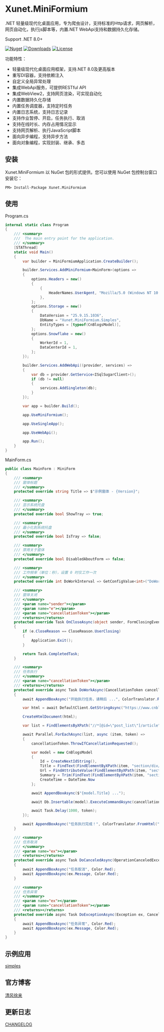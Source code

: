 # Xunet.MiniFormium

.NET 轻量级现代化桌面应用，专为爬虫设计，支持标准的Http请求，网页解析，网页自动化，执行js脚本等，内置.NET WebApi支持和数据持久化存储。

Support .NET 8.0+

[![Nuget](https://img.shields.io/nuget/v/Xunet.MiniFormium.svg?style=flat-square)](https://www.nuget.org/packages/Xunet.MiniFormium)
[![Downloads](https://img.shields.io/nuget/dt/Xunet.MiniFormium.svg?style=flat-square)](https://www.nuget.org/stats/packages/Xunet.MiniFormium?groupby=Version)
[![License](https://img.shields.io/github/license/shelley-xl/Xunet.MiniFormium.svg)](https://github.com/shelley-xl/Xunet.MiniFormium/blob/master/LICENSE)

功能特性：

- 轻量级现代化桌面应用框架，支持.NET 8.0及更高版本
- 重写DI容器，支持依赖注入
- 自定义全局异常处理
- 集成WebApi服务，可提供RESTful API
- 集成WebView2，支持网页渲染，可实现自动化
- 内置数据持久化存储
- 内置任务调度器，支持定时任务
- 内置日志系统，支持日志记录
- 支持作业暂停、开启，任务执行、取消
- 支持在线时长、内存占用情况显示
- 支持网页解析、执行JavaScript脚本
- 面向异步编程，支持异步方法
- 面向对象编程，实现封装、继承、多态

## 安装

Xunet.MiniFormium 以 NuGet 包的形式提供。您可以使用 NuGet 包控制台窗口安装它：

```
PM> Install-Package Xunet.MiniFormium
```

## 使用

Program.cs

```c#
internal static class Program
{
    /// <summary>
    ///  The main entry point for the application.
    /// </summary>
    [STAThread]
    static void Main()
    {
        var builder = MiniFormiumApplication.CreateBuilder();

        builder.Services.AddMiniFormium<MainForm>(options =>
        {
            options.Headers = new()
            {
                {
                    HeaderNames.UserAgent, "Mozilla/5.0 (Windows NT 10.0; Win64; x64) AppleWebKit/537.36 (KHTML, like Gecko) Chrome/140.0.0.0 Safari/537.36"
                },
            };
            options.Storage = new()
            {
                DataVersion = "25.9.15.1036",
                DbName = "Xunet.MiniFormium.Simples",
                EntityTypes = [typeof(CnBlogsModel)],
            };
            options.Snowflake = new()
            {
                WorkerId = 1,
                DataCenterId = 1,
            };
        });

        builder.Services.AddWebApi((provider, services) =>
        {
            var db = provider.GetService<ISqlSugarClient>();
            if (db != null)
            {
                services.AddSingleton(db);
            }
        });

        var app = builder.Build();

        app.UseMiniFormium();

        app.UseSingleApp();

        app.UseWebApi();

        app.Run();
    }
}
```

MainForm.cs

```c#
public class MainForm : MiniForm
{
    /// <summary>
    /// 窗体标题
    /// </summary>
    protected override string Title => $"示例窗体 - {Version}";

    /// <summary>
    /// 显示系统托盘
    /// </summary>
    protected override bool ShowTray => true;

    /// <summary>
    /// 最小化到系统托盘
    /// </summary>
    protected override bool IsTray => false;

    /// <summary>
    /// 禁用关于窗体
    /// </summary>
    protected override bool DisabledAboutForm => false;

    /// <summary>
    /// 工作频率（单位：秒），设置 0 时仅工作一次
    /// </summary>
    protected override int DoWorkInterval => GetConfigValue<int>("DoWorkInterval");

    /// <summary>
    /// 窗体关闭
    /// </summary>
    /// <param name="sender"></param>
    /// <param name="e"></param>
    /// <param name="cancellationToken"></param>
    /// <returns></returns>
    protected override Task OnCloseAsync(object sender, FormClosingEventArgs e, CancellationToken cancellationToken)
    {
        if (e.CloseReason == CloseReason.UserClosing)
        {
            Application.Exit();
        }

        return Task.CompletedTask;
    }

    /// <summary>
    /// 任务执行
    /// </summary>
    /// <param name="cancellationToken"></param>
    /// <returns></returns>
    protected override async Task DoWorkAsync(CancellationToken cancellationToken)
    {
        await AppendBoxAsync("开始执行任务，请稍后 ...", ColorTranslator.FromHtml("#1296db"));

        var html = await DefaultClient.GetStringAsync("https://www.cnblogs.com/", cancellationToken);

        CreateHtmlDocument(html);

        var list = FindElementsByXPath("//*[@id=\"post_list\"]/article");

        await Parallel.ForEachAsync(list, async (item, token) =>
        {
            cancellationToken.ThrowIfCancellationRequested();

            var model = new CnBlogsModel
            {
                Id = CreateNextIdString(),
                Title = FindText(FindElementByXPath(item, "section/div/a")),
                Url = FindAttributeValue(FindElementByXPath(item, "section/div/a"), "href"),
                Summary = Trim(FindText(FindElementByXPath(item, "section/div/p"))),
                CreateTime = DateTime.Now
            };

            await AppendBoxAsync($"{model.Title} ...");

            await Db.Insertable(model).ExecuteCommandAsync(cancellationToken);

            await Task.Delay(1000, token);
        });

        await AppendBoxAsync("任务执行完成！", ColorTranslator.FromHtml("#1296db"));
    }

    /// <summary>
    /// 任务取消
    /// </summary>
    /// <param name="ex"></param>
    /// <returns></returns>
    protected override async Task DoCanceledAsync(OperationCanceledException ex)
    {
        await AppendBoxAsync("任务取消", Color.Red);
        await AppendBoxAsync(ex.Message, Color.Red);
    }

    /// <summary>
    /// 任务异常
    /// </summary>
    /// <param name="ex"></param>
    /// <param name="cancellationToken"></param>
    /// <returns></returns>
    protected override async Task DoExceptionAsync(Exception ex, CancellationToken cancellationToken)
    {
        await AppendBoxAsync("任务异常", Color.Red);
        await AppendBoxAsync(ex.Message, Color.Red);
    }
}
```

## 示例应用

[simples](simples)

## 官方博客

[清风徐来](https://www.51xulai.net/)

## 更新日志

[CHANGELOG](CHANGELOG.md)
